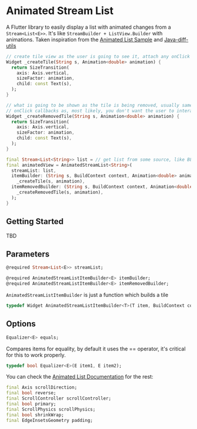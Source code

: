 # Animated Stream List

A Flutter library to easily display a list with animated changes from a ```Stream<List<E>>```.
It's like ```StreamBuilder + ListView.Builder``` with animations.
Taken inspiration from the [Animated List Sample](https://flutter.dev/docs/catalog/samples/animated-list) and [Java-diff-utils](https://github.com/KengoTODA/java-diff-utils)
```dart
// create tile view as the user is going to see it, attach any onClick callbacks etc.
Widget _createTile(String s, Animation<double> animation) {
  return SizeTransition(  
    axis: Axis.vertical,  
    sizeFactor: animation,  
    child: const Text(s),
  );
}

// what is going to be shown as the tile is being removed, usually same as above but without any 
// onClick callbacks as, most likely, you don't want the user to interact with a removed view
Widget _createRemovedTile(String s, Animation<double> animation) {
  return SizeTransition(  
    axis: Axis.vertical,  
    sizeFactor: animation,  
    child: const Text(s),
  );
}

final Stream<List<String>> list = // get list from some source, like BLOC
final animatedView = AnimatedStreamList<String>(  
  streamList: list,  
  itemBuilder: (String s, BuildContext context, Animation<double> animation) =>  
    _createTile(s, animation),  
  itemRemovedBuilder: (String s, BuildContext context, Animation<double> animation) =>  
    _createRemovedTile(s, animation),
  );  
}
```

## Getting Started
TBD
## Parameters
```dart
@required Stream<List<E>> streamList;
```
```dart
@required AnimatedStreamListItemBuilder<E> itemBuilder;  
@required AnimatedStreamListItemBuilder<E> itemRemovedBuilder;  
```
```AnimatedStreamListItemBuilder``` is just a function which builds a tile
```dart
typedef Widget AnimatedStreamListItemBuilder<T>(T item, BuildContext context, Animation<double> animation);
```
## Options 
```dart
Equalizer<E> equals; 
```
Compares items for equality, by default it uses the == operator, it's critical for this to work properly.
```dart
typedef bool Equalizer<E>(E item1, E item2);
```

You can check the [Animated List Documentation](https://docs.flutter.io/flutter/widgets/AnimatedList-class.html) for the rest:
```dart
final Axis scrollDirection;  
final bool reverse;  
final ScrollController scrollController;  
final bool primary;  
final ScrollPhysics scrollPhysics;  
final bool shrinkWrap;  
final EdgeInsetsGeometry padding;  
```

